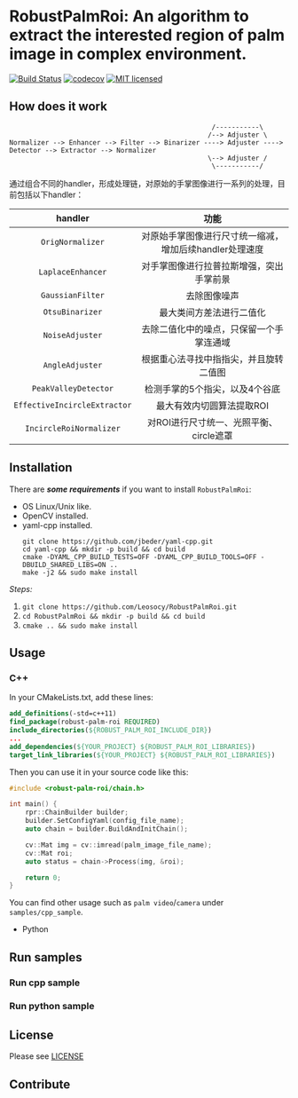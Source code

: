 # RobustPalmRoi: An algorithm to extract the interested region of palm image in complex environment.

[![Build Status](https://travis-ci.org/Leosocy/RobustPalmRoi.svg?branch=master)](https://travis-ci.org/Leosocy/RobustPalmRoi)
[![codecov](https://codecov.io/gh/Leosocy/RobustPalmRoi/branch/master/graph/badge.svg)](https://codecov.io/gh/Leosocy/RobustPalmRoi)
[![MIT licensed](https://img.shields.io/badge/license-MIT-green.svg)](https://raw.githubusercontent.com/Leosocy/RobustPalmRoi/master/LICENSE)

## How does it work

                                                       /-----------\
                                                      /--> Adjuster \
    Normalizer --> Enhancer --> Filter --> Binarizer ----> Adjuster ----> Detector --> Extractor --> Normalizer
                                                      \--> Adjuster /
                                                       \-----------/

通过组合不同的handler，形成处理链，对原始的手掌图像进行一系列的处理，目前包括以下handler：

| handler | 功能 |
|:-------:|:----:|
|`OrigNormalizer`|对原始手掌图像进行尺寸统一缩减，增加后续handler处理速度|
|`LaplaceEnhancer`|对手掌图像进行拉普拉斯增强，突出手掌前景|
|`GaussianFilter`|去除图像噪声|
|`OtsuBinarizer`|最大类间方差法进行二值化|
|`NoiseAdjuster`|去除二值化中的噪点，只保留一个手掌连通域|
|`AngleAdjuster`|根据重心法寻找中指指尖，并且旋转二值图|
|`PeakValleyDetector`|检测手掌的5个指尖，以及4个谷底|
|`EffectiveIncircleExtractor`|最大有效内切圆算法提取ROI|
|`IncircleRoiNormalizer`|对ROI进行尺寸统一、光照平衡、circle遮罩|

## Installation

There are ***some requirements*** if you want to install `RobustPalmRoi`:

- OS Linux/Unix like.
- OpenCV installed.
- yaml-cpp installed.
    ```shell
    git clone https://github.com/jbeder/yaml-cpp.git
    cd yaml-cpp && mkdir -p build && cd build
    cmake -DYAML_CPP_BUILD_TESTS=OFF -DYAML_CPP_BUILD_TOOLS=OFF -DBUILD_SHARED_LIBS=ON ..
    make -j2 && sudo make install
    ```

*Steps:*

1. `git clone https://github.com/Leosocy/RobustPalmRoi.git`
1. `cd RobustPalmRoi && mkdir -p build && cd build`
1. `cmake .. && sudo make install`

## Usage

### C++

In your CMakeLists.txt, add these lines:

```cmake
add_definitions(-std=c++11)
find_package(robust-palm-roi REQUIRED)
include_directories(${ROBUST_PALM_ROI_INCLUDE_DIR})
...
add_dependencies(${YOUR_PROJECT} ${ROBUST_PALM_ROI_LIBRARIES})
target_link_libraries(${YOUR_PROJECT} ${ROBUST_PALM_ROI_LIBRARIES})
```

Then you can use it in your source code like this:

```c++
#include <robust-palm-roi/chain.h>

int main() {
    rpr::ChainBuilder builder;
    builder.SetConfigYaml(config_file_name);
    auto chain = builder.BuildAndInitChain();

    cv::Mat img = cv::imread(palm_image_file_name);
    cv::Mat roi;
    auto status = chain->Process(img, &roi);

    return 0;
}
```

You can find other usage such as `palm video`/`camera` under `samples/cpp_sample`.

- Python

## Run samples

### Run cpp sample

### Run python sample

## License

Please see [LICENSE](https://github.com/Leosocy/RobustPalmRoi/blob/master/LICENSE)

## Contribute
